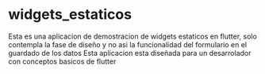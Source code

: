 # widgets_estaticos
Esta es una aplicacion de demostracion de widgets estaticos en flutter, solo contempla la fase de diseño y no asi la funcionalidad del formulario en el guardado de los datos
Esta aplicacion esta diseñada para un desarrolador con conceptos basicos de flutter
